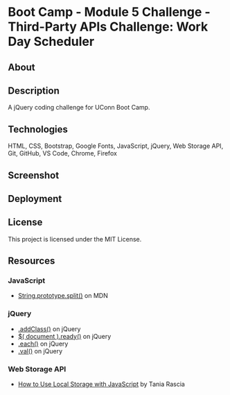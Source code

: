 # Boot Camp - Module 5 Challenge - Third-Party APIs Challenge: Work Day Scheduler

## About

## Description

A jQuery coding challenge for UConn Boot Camp.

## Technologies

HTML, CSS, Bootstrap, Google Fonts, JavaScript, jQuery, Web Storage API, Git, GitHub, VS Code, Chrome, Firefox

## Screenshot

## Deployment

## License

This project is licensed under the MIT License.

## Resources

### JavaScript

- [String.prototype.split()](https://developer.mozilla.org/en-US/docs/Web/JavaScript/Reference/Global_Objects/String/split) on MDN

### jQuery

- [.addClass()](https://api.jquery.com/addClass/) on jQuery
- [$( document ).ready()](https://learn.jquery.com/using-jquery-core/document-ready/) on jQuery
- [.each()](https://api.jquery.com/each/) on jQuery
- [.val()](https://api.jquery.com/val/) on jQuery

### Web Storage API

- [How to Use Local Storage with JavaScript](https://www.taniarascia.com/how-to-use-local-storage-with-javascript/) by Tania Rascia
